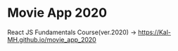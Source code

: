 # Movie App 2020

React JS Fundamentals Course(ver.2020)
-> https://Kal-MH.github.io/movie_app_2020
